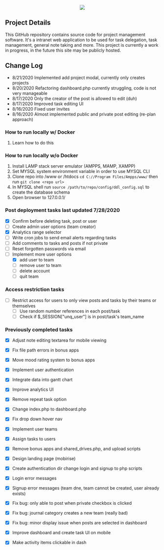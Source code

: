 <p align="center">
  <img src="https://github.com/SatherWS/Consciencec/blob/master/static/logo.png">
</p>

## Project Details
This GitHub repository contains source code for project management software. It's a intranet web application to be used for task delegation, task management, general note taking and more. This project is currently a work in progress, in the future this site may be publicly hosted.

## Change Log
  * 8/21/2020 Implemented add project modal, currently only creates projects
  * 8/20/2020 Refactoring dashboard.php currently struggling, code is not very manageable 
  * 8/17/2020 Only the creator of the post is allowed to edit (duh)
  * 8/17/2020 Improved task editing UI
  * 8/16/2020 Fixed user invites
  * 8/16/2020 Almost implemented public and private post editing (re-plan approach)

### How to run locally w/ Docker
1. Learn how to do this

### How to run locally w/o Docker
1. Install LAMP stack server emulator (AMPPS, MAMP, XAMPP)
2. Set MYSQL system environment variable in order to use MYSQL CLI
3. Clone repo into /www or /htdocs `cd C://Program Files/Ampps/www/` then run `git clone <repo url>`
4. In MYSQL shell run `source /path/to/repo/config/ddl_config.sql` to create the database schema
5. Open browser to 127.0.0.1/<repo-name>

### Post deployment tasks last updated 7/28/2020 
- [X] Confirm before deleting task, post or user
- [ ] Create admin user options (team creator)
- [X] Analytics range selector
- [ ] Write cron jobs to send email alerts regarding tasks
- [ ] Add comments to tasks and posts if not private
- [ ] Reset forgotten passwords via email
- [ ] Implement more user options
  - [X] add user to team
  - [ ] remove user to team
  - [ ] delete account
  - [ ] quit team
    
### Access restriction tasks
- [ ] Restrict access for users to only view posts and tasks by their teams or themselves
  - [ ] Use random number references in each post/task
  - [ ] Check if $_SESSION["unq_user"] is in post/task's team_name

### Previously completed tasks
- [X] Adjust note editing textarea for mobile viewing
- [X] Fix file path errors in bonus apps
- [X] Move mood rating system to bonus apps
- [X] Implement user authentication
- [X] Integrate data into gantt chart 
- [X] Improve analytics UI
- [X] Remove repeat task option
- [X] Change index.php to dashboard.php
- [X] Fix drop down hover nav
- [X] Implement user teams
- [X] Assign tasks to users
- [X] Remove bonus apps and shared_drives.php, and upload scripts
- [X] Design landing page (mobirise)
- [X] Create authentication dir change login and signup to php scripts
- [X] Login error messages
- [X] Signup error messages (team dne, team cannot be created, user already exists)
- [X] Fix bug: only able to post when private checkbox is clicked
- [X] Fix bug: journal category creates a new team (really bad)
- [X] Fix bug: minor display issue when posts are selected in dashboard
- [X] Improve dashboard and create task UI on mobile
- [X] Make activity items clickable in dash
  
